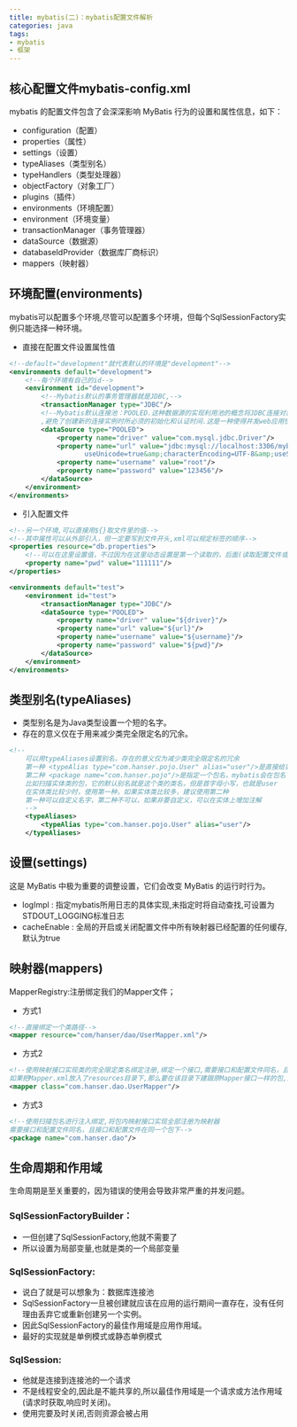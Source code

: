 ```yaml
---
title: mybatis(二)：mybatis配置文件解析
categories: java
tags:
- mybatis
- 框架 
---
```


## 核心配置文件mybatis-config.xml   

mybatis 的配置文件包含了会深深影响 MyBatis 行为的设置和属性信息，如下：

- configuration（配置）
- properties（属性）
- settings（设置）
- typeAliases（类型别名）
- typeHandlers（类型处理器）
- objectFactory（对象工厂）
- plugins（插件）
- environments（环境配置）
- environment（环境变量）
- transactionManager（事务管理器）
- dataSource（数据源）
- databaseIdProvider（数据库厂商标识）
- mappers（映射器）

## 环境配置(environments) 

mybatis可以配置多个环境,尽管可以配置多个环境，但每个SqlSessionFactory实例只能选择一种环境。

- 直接在配置文件设置属性值

```xml
<!--default="development"就代表默认的环境是"development"-->
<environments default="development">
    <!--每个环境有自己的id-->
    <environment id="development">
        <!--Mybatis默认的事务管理器就是JDBC,-->
        <transactionManager type="JDBC"/>
        <!--Mybatis默认连接池：POOLED.这种数据源的实现利用池的概念将JDBC连接对象组织起来
        ,避免了创建新的连接实例时所必须的初始化和认证时间.这是一种使得并发web应用快速响应请求的流行处理方式-->
        <dataSource type="POOLED">
            <property name="driver" value="com.mysql.jdbc.Driver"/>
            <property name="url" value="jdbc:mysql://localhost:3306/mybatis?
                   useUnicode=true&amp;characterEncoding=UTF-8&amp;useSSL=false"/>
            <property name="username" value="root"/>
            <property name="password" value="123456"/>
        </dataSource>
    </environment>
</environments>
```
- 引入配置文件
```xml
<!--另一个环境,可以直接用${}取文件里的值-->
<!--其中属性可以从外部引入，但一定要写到文件开头,xml可以规定标签的顺序-->
<properties resource="db.properties">
    <!--可以在这里设置值，不过因为在这里动态设置是第一个读取的，后面(读取配置文件或者在property中设置)的如果有同名的属性值，会覆盖掉这里的记录-->
    <property name="pwd" value="111111"/>
</properties>

<environments default="test">
    <environment id="test">
        <transactionManager type="JDBC"/>
        <dataSource type="POOLED">
            <property name="driver" value="${driver}"/>
            <property name="url" value="${url}"/>
            <property name="username" value="${username}"/>
            <property name="password" value="${pwd}"/>
        </dataSource>
    </environment>
</environments>
```
## 类型别名(typeAliases)

- 类型别名是为Java类型设置一个短的名字。
- 存在的意义仅在于用来减少类完全限定名的冗余。
```xml
<!--
    可以用typeAliases设置别名，存在的意义仅为减少类完全限定名的冗余
    第一种 <typeAlias type="com.hanser.pojo.User" alias="user"/>是直接给实体类起别名，以后使用直接用设置的alias即可
    第二种 <package name="com.hanser.pojo"/>是指定一个包名，mybatis会在包名下搜索需要的JavaBean
    比如扫描实体类的包，它的默认别名就是这个类的类名，但是首字母小写，也就是user
    在实体类比较少时，使用第一种，如果实体类比较多，建议使用第二种
    第一种可以自定义名字，第二种不可以，如果非要自定义，可以在实体上增加注解
    -->
    <typeAliases>
        <typeAlias type="com.hanser.pojo.User" alias="user"/>
    </typeAliases>
```
## 设置(settings)

这是 MyBatis 中极为重要的调整设置，它们会改变 MyBatis 的运行时行为。

- logImpl : 指定mybatis所用日志的具体实现,未指定时将自动查找,可设置为STDOUT_LOGGING标准日志
- cacheEnable : 全局的开启或关闭配置文件中所有映射器已经配置的任何缓存,默认为true

## 映射器(mappers)

MapperRegistry:注册绑定我们的Mapper文件；

- 方式1

```xml
<!--直接绑定一个类路径-->
<mapper resource="com/hanser/dao/UserMapper.xml"/>
```
- 方式2
```xml
<!--使用映射接口实现类的完全限定类名绑定注册,绑定一个接口,需要接口和配置文件同名，且接口和配置文件在同一个包下
如果把Mapper.xml放入了resources目录下,那么要在该目录下建跟原Mapper接口一样的包,这样编译后才会整合到一个包下-->
<mapper class="com.hanser.dao.UserMapper"/>
```
- 方式3
```xml
<!--使用扫描包名进行注入绑定,将包内映射接口实现全部注册为映射器
需要接口和配置文件同名，且接口和配置文件在同一个包下-->
<package name="com.hanser.dao"/>
```
## 生命周期和作用域

生命周期是至关重要的，因为错误的使用会导致非常严重的并发问题。

### SqlSessionFactoryBuilder：

- 一但创建了SqlSessionFactory,他就不需要了
- 所以设置为局部变量,也就是类的一个局部变量

### SqlSessionFactory:

- 说白了就是可以想象为：数据库连接池
- SqlSessionFactory一旦被创建就应该在应用的运行期间一直存在，没有任何理由丢弃它或重新创建另一个实例。
- 因此SqlSessionFactory的最佳作用域是应用作用域。
- 最好的实现就是单例模式或静态单例模式

### SqlSession:

- 他就是连接到连接池的一个请求
- 不是线程安全的,因此是不能共享的,所以最佳作用域是一个请求或方法作用域(请求时获取,响应时关闭)。
- 使用完要及时关闭,否则资源会被占用